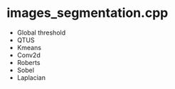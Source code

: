 # images_segmentation.cpp

* Global threshold
* QTUS
* Kmeans
* Conv2d
* Roberts
* Sobel
* Laplacian

